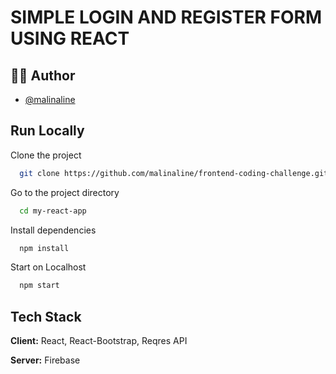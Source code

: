 

# SIMPLE LOGIN AND REGISTER FORM USING REACT


## 👩‍💻 Author

- [@malinaline](https://www.github.com/malinaline)



## Run Locally

Clone the project

```bash
  git clone https://github.com/malinaline/frontend-coding-challenge.git
```

Go to the project directory

```bash
  cd my-react-app
```

Install dependencies

```bash
  npm install
```

Start on Localhost

```bash
  npm start
```


## Tech Stack

**Client:** React, React-Bootstrap, Reqres API

**Server:** Firebase
